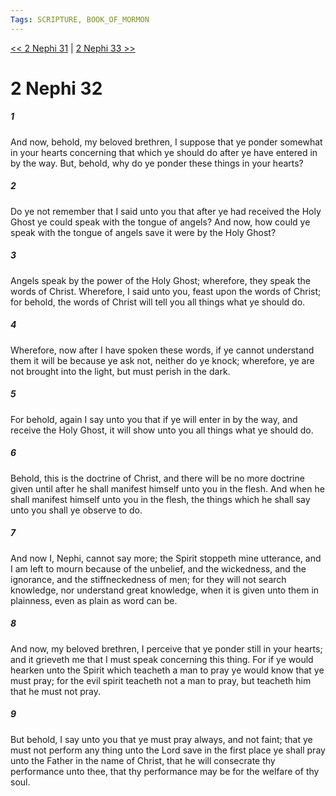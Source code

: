 ```yaml
---
Tags: SCRIPTURE, BOOK_OF_MORMON
---
```


[<< 2 Nephi 31](BOOK_OF_MORMON/02_2_Nephi/2_Nephi_31.md) | [2 Nephi 33 >>](BOOK_OF_MORMON/02_2_Nephi/2_Nephi_33.md)

# 2 Nephi 32

##### 1

And now, behold, my beloved brethren, I suppose that ye ponder somewhat in your hearts concerning that which ye should do after ye have entered in by the way. But, behold, why do ye ponder these things in your hearts?

##### 2

Do ye not remember that I said unto you that after ye had received the Holy Ghost ye could speak with the tongue of angels? And now, how could ye speak with the tongue of angels save it were by the Holy Ghost?

##### 3

Angels speak by the power of the Holy Ghost; wherefore, they speak the words of Christ. Wherefore, I said unto you, feast upon the words of Christ; for behold, the words of Christ will tell you all things what ye should do.

##### 4

Wherefore, now after I have spoken these words, if ye cannot understand them it will be because ye ask not, neither do ye knock; wherefore, ye are not brought into the light, but must perish in the dark.

##### 5

For behold, again I say unto you that if ye will enter in by the way, and receive the Holy Ghost, it will show unto you all things what ye should do.

##### 6

Behold, this is the doctrine of Christ, and there will be no more doctrine given until after he shall manifest himself unto you in the flesh. And when he shall manifest himself unto you in the flesh, the things which he shall say unto you shall ye observe to do.

##### 7

And now I, Nephi, cannot say more; the Spirit stoppeth mine utterance, and I am left to mourn because of the unbelief, and the wickedness, and the ignorance, and the stiffneckedness of men; for they will not search knowledge, nor understand great knowledge, when it is given unto them in plainness, even as plain as word can be.

##### 8

And now, my beloved brethren, I perceive that ye ponder still in your hearts; and it grieveth me that I must speak concerning this thing. For if ye would hearken unto the Spirit which teacheth a man to pray ye would know that ye must pray; for the evil spirit teacheth not a man to pray, but teacheth him that he must not pray.

##### 9

But behold, I say unto you that ye must pray always, and not faint; that ye must not perform any thing unto the Lord save in the first place ye shall pray unto the Father in the name of Christ, that he will consecrate thy performance unto thee, that thy performance may be for the welfare of thy soul.

